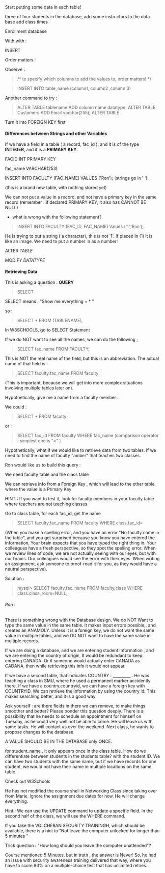


Start putting some data in each table!


three of four students in the database, add some instructors to the data base
add class times

Enrollment database

With with : 


INSERT 


Order matters ! 

Observe : 


>/* to specify which columns to add the values to, order matters! */

>INSERT INTO table_name (column1, column2 ,column 3)



Another command to try : 


>ALTER TABLE tablename
>ADD column name datatype;
>ALTER TABLE Customers
>ADD Email varchar(255);
>ALTER TABLE 



Turn it into FOREIGN KEY first 



#### Differences between Strings and other Variables


If we have a field in a table ( a record, fac_id ), and it is of the type **INTEGER**, and it is a **PRIMARY KEY**. 


FACID INT PRIMARY KEY

fac_name VARCHAR(253)


INSERT INTO FACULTY (FAC_NAME)
VALUES ('Ron'); (strings go in '   ')

(this is a brand new table, with nothing stored yet)

We can not put a value in a record, and not have a primary key in the same record (remember : if declared PRIMARY KEY, it also has CANNOT BE NULL)



- what is wrong with the following statement? 

> INSERT INTO FACULTY (FAC_ID, FAC_NAME)
> Values ('1','Ron');




He is trying to put a string ( a character), this is not '1'. If placed in (1) it is like an image. We need to put a number in as a number!



ALTER *TABLE*


MODIFY *DATATYPE*




#### Retrieving Data


This is asking a question : **QUERY**

> SELECT 


SELECT means : "Show me everything = * "

so : 


> SELECT * FROM (TABLENAME), 


In W3SCHOOLS, go to SELECT Statement 


If we do NOT want to see all the names, we can do the following ; 

> SELECT fac_name FROM FACULTY;


This is NOT the real name of the field, but this is an abbreviation. The actual name of that field is : 

>SELECT faculty.fac_name FROM faculty; 

(This is important, because we will get into more complex situations involving multiple tables later on).



Hypothetically, give me a name from a faculty member : 


We could : 


> SELECT * FROM faculty;


or :


>SELECT fac_id FROM faculty WHERE fac_name (comparison operator : simplest one is "=" )



Hypothetically, what if we would like to retrieve data from two tables. If we need to find the name of faculty "amber" that teaches two classes. 

Ron would like us to build this query : 

We need faculty table and the class table 

We can retrieve info from a Foreign Key , which will lead to the other table where the value is a Primary Key

HINT : If you want to test it, look for faculty members in your faculty table where teachers are not teaching classes 

Go to class table, for each fac_id, get the name 



>SELECT faculty.fac_name FROM faculty WHERE class.fac_id=

(When you make a spelling error, and you have an error "No faculty name in the table", and you get surprised because you know you have entered the information. Your brain expects that you have typed the right thing in. Your colleagues have a fresh perspective, so they spot the spelling error. When we review lines of code, we are not actually seeing with our eyes, but with our brains. Our colleagues would see the error with their eyes.  When writing an assignment, ask someone to proof-read it for you, as they would have a neutral perspective).

Solution : 

>mysql> SELECT faculty.fac_name FROM faculty,class WHERE class.class_room=NULL;

###### Ron :



There is something wrong with the Database design. We do NOT Want to type the same value in the same table. It makes input errors possible,, and creates an ANAMOLY. Unless it is a foreign key, we do not want the same value in multiple tables, and we DO NOT want to have the same value in multiple records. 



If we are doing a database, and we are entering student information , and we are entering the country of origin, It would be redundant to keep entering CANADA. Or if someone would actually enter CANADA as CADANA, then while retrieving this info it would not appear. 

If we have a second table, that indicates COUNTRY : _________ . He was teaching a class in SMU, where he used a permanent marker accidently there. If we have a country.countryid, we can have a foreign key with COUNTRYID. We can retrieve the information by using the country id. This makes searching better, and it is a good way

Ask yourself : are there fields in there we can remove, to make things smoother and better? Please ponder this question deeply. There is a possibility that he  needs to schedule an appointment for himself on Tuesday, as he could very well not be able to come. He will leave us with some tasks. He will contact us over the weekend. Next class, he wants to propose changes to the database. 


A VALUE SHOULD BE IN THE DATABASE only ONCE. 

for student_name , it only appears once in the class table. How do we differentiate between students in the students table? with the student ID. We can have two students with the same name, but if we have records for one student, we would not have their name in multiple locations on the same table. 

Check out W3Schools 



He has not modified the course shell in Networking Class since taking over from Marie. Ignore the assignment due dates for now. He will change everything. 


Hint : We can use the UPDATE command to update a specific field. In the second half of the class, we will use the WHERE command. 




If you take the VOLCHERAN SECURITY TRAININGH, which should be available, there is a hint to "Not leave the computer unlocked for longer than 5 minutes "


Trick question : "How long should you leave the computer unattended"?

Course mentioned 5 Minutes, but in truth , the answer is Never! So, he had an issue with security awareness training delivered that way, where you have to score 80% on a multiple-choice test that has unlimited retries. 